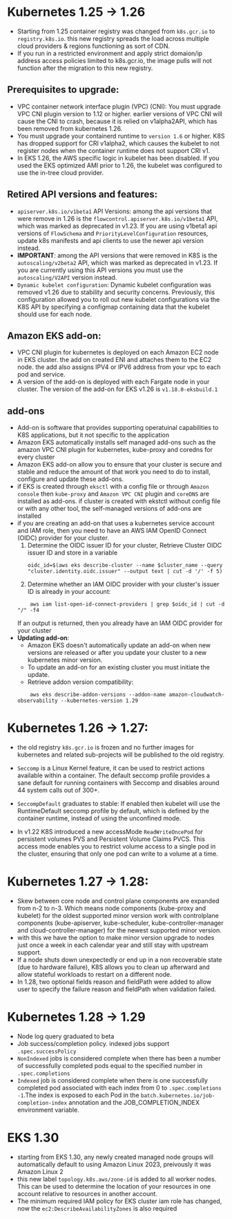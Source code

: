 # Kubernetes 1.25 -> 1.26

- Starting from 1.25 container registry was changed from `k8s.gcr.io` to `registry.k8s.io`. this new registry spreads the load across multiple cloud providers & regions functioning as sort of CDN.
- If you run in a restricted environment and apply strict domaion/ip address access policies limited to k8s.gcr.io, the image pulls will not function after the migration to this new registry.

## Prerequisites to upgrade:

- VPC container network interface plugin (VPC) (CNI): You must upgrade VPC CNI plugin version to 1.12 or higher. earlier versions of VPC CNI will cause the CNI to crash, because it is relied on v1alpha2API, which has been removed from kubernetes 1.26.
- You must upgrade your containerd runtime to `version 1.6` or higher. K8S has dropped support for CRI v1alpha2, which causes the kubelet to not register nodes when the container runtime does not support CRI v1.
- In EKS 1.26, the AWS specific logic in kubelet has been disabled. If you used the EKS optimized AMI prior to 1.26, the kubelet was configured to use the in-tree cloud provider.

## Retired API versions and features:

- `apiserver.k8s.io/v1beta1` API Versions: among the api versions that were remove in 1.26 is the `flowcontrol.apiserver.k8s.io/v1beta1` API, which was marked as deprecated in v1.23. If you are using v1beta1 api versions of `FlowSchema` and `PriorityLevelConfiguration` resources, update k8s manifests and api clients to use the newer api version instead.
- **IMPORTANT**: among the API versions that were removed in K8S is the `autoscaling/v2beta2` API, which was marked as deprecated in v1.23. If you are currently using this API versions you must use the `autoscaling/V2API` version instead.
- `Dynamic kubelet configuration`: Dynamic kubelet configuration was removed v1.26 due to stability and security concerns. Previously, this configuration allowed you to roll out new kubelet configurations via the K8S API by specifying a configmap containing data that the kubelet should use for each node.

## Amazon EKS add-on:

- VPC CNI plugin for kubernetes is deployed on each Amazon EC2 node in EKS cluster. the add on created ENI and attaches them to the EC2 node. the add also assigns IPV4 or IPV6 address from your vpc to each pod and service.
- A version of the add-on is deployed with each Fargate node in your cluster. The version of the add-on for EKS v1.26 is `v1.18.0-eksbuild.1`

## add-ons

- Add-on is software that provides supporting operatuinal capabilities to K8S applications, but it not specific to the application
- Amazon EKS automatically installs self managed add-ons such as the amazon VPC CNI plugin for kubernetes, kube-proxy and coredns for every cluster
- Amazon EKS add-on allow you to ensure that your cluster is secure and stable and reduce the amount of that work you need to do to install, configure and update these add-ons.
- if EKS is created through `eksctl` with a config file or through `Amazon console` then `kube-proxy` and `Amazon VPC CNI` plugin and `coreDNS` are installed as add-ons. if cluster is created with ekstctl without config file or with any other tool, the self-managed versions of add-ons are installed
- if you are creating an add-on that uses a kubernetes service account and IAM role, then you need to have an AWS IAM OpenID Connect (OIDC) provider for your cluster.
  1. Determine the OIDC issuer ID for your cluster, Retrieve Cluster OIDC issuer ID and store in a variable
     ```shell
     oidc_id=$(aws eks describe-cluster --name $cluster_name --query "cluster.identity.oidc.issuer" --output text | cut -d '/' -f 5)
     ```
  2. Determine whether an IAM OIDC provider with your cluster's issuer ID is already in your account:
  ```shell
      aws iam list-open-id-connect-providers | grep $oidc_id | cut -d "/" -f4
  ```
  If an output is returned, then you already have an IAM OIDC provider for your cluster
- **Updating add-on**:
  - Amazon EKS doesn't automatically update an add-on when new versions are released or after you update your cluster to a new kubernetes minor version.
  - To update an add-on for an existing cluster you must initiate the update.
  - Retrieve addon version compatibility:
  ```shell
      aws eks describe-addon-versions --addon-name amazon-cloudwatch-observability --kubernetes-version 1.29
  ```

# Kubernetes 1.26 -> 1.27:

- the old registry `k8s.gcr.io` is frozen and no further images for kubernetes and related sub-projects will be published to the old registry.

- `Seccomp` is a Linux Kernel feature, it can be used to restrict actions available within a container. The default seccomp profile provides a sane default for running containers with Seccomp and disables around 44 system calls out of 300+.
- `SeccompDefault` graduates to stable: If enabled then kubelet will use the RuntimeDefault seccomp profile by default, which is defined by the container runtime, instead of using the unconfined mode.
- In v1.22 K8S introduced a new accessMode `ReadWriteOncePod` for persistent volumes PVS and Persistent Volume Claims PVCS. This access mode enables you to restrict volume access to a single pod in the cluster, ensuring that only one pod can write to a volume at a time.

# Kubernetes 1.27 -> 1.28:

- Skew between core node and control plane components are expanded from n-2 to n-3. Which means node components (kube-proxy and kubelet) for the oldest supported minor version work with controlplane components (kube-apiserver, kube-scheduler, kube-controller-manager and cloud-controller-manager) for the newest supported minor version.
- with this we have the option to make minor version upgrade to nodes just once a week in each calendar year and still stay with upstream support.
- If a node shuts down unexpectedly or end up in a non recoverable state (due to hardware failure), K8S allows you to clean up afterward and allow stateful workloads to restart on a different node.
- In 1.28, two optional fields reason and fieldPath were added to allow user to specify the failure reason and fieldPath when validation failed.

# Kubernetes 1.28 -> 1.29

- Node log query graduated to beta
- Job success/completion policy. indexed jobs support `.spec.successPolicy`
- `NonIndexed` jobs is considered complete when there has been a number of successfully completed pods equal to the specified number in `.spec.completions`
- `Indexed` job is considered complete when there is one successfully completed pod associated with each index from 0 to `.spec.completions -1`.The index is exposed to each Pod in the `batch.kubernetes.io/job-completion-index` annotation and the JOB_COMPLETION_INDEX environment variable.

# EKS 1.30

- starting from EKS 1.30, any newly created managed node groups will automatically default to using Amazon Linux 2023, preivously it was Amazon Linux 2
- this new label `topology.k8s.aws/zone-id` is added to all worker nodes. This can be used to determine the location of your resources in one account relative to resources in another account.
- The minimum required IAM policy for EKS cluster iam role has changed, now the `ec2:DescribeAvailabilityZones` is also required
